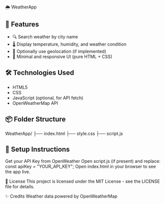  🌦️ WeatherApp

## 🚀 Features

- 🔍 Search weather by city name
- 🌡️ Display temperature, humidity, and weather condition
- 📍 Optionally use geolocation (if implemented)
- 🧼 Minimal and responsive UI (pure HTML + CSS)

## 🛠️ Technologies Used
- HTML5
- CSS  
- JavaScript (optional, for API fetch)
- OpenWeatherMap API

## 📦 Folder Structure

WeatherApp/
├── index.html
├── style.css
├── script.js

## 🔧 Setup Instructions
Get your API Key from OpenWeather
Open script.js (if present) and replace:
const apiKey = "YOUR_API_KEY";
Open index.html in your browser to see the app live.

📄 License
This project is licensed under the MIT License - see the LICENSE file for details.

✨ Credits
Weather data powered by OpenWeatherMap
